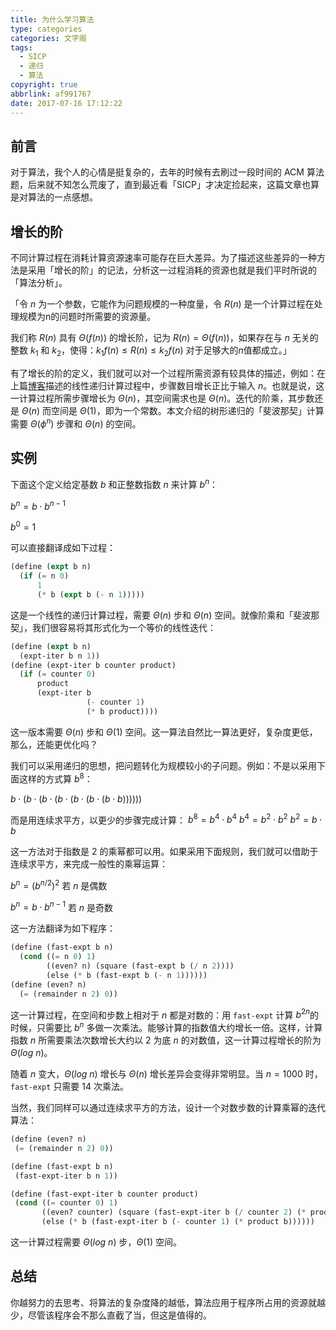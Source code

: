 ```yaml
---
title: 为什么学习算法
type: categories
categories: 文字阁
tags:
  - SICP
  - 递归
  - 算法
copyright: true
abbrlink: af991767
date: 2017-07-16 17:12:22
---
```


## 前言

对于算法，我个人的心情是挺复杂的，去年的时候有去刷过一段时间的 ACM 算法题，后来就不知怎么荒废了，直到最近看「SICP」才决定捡起来，这篇文章也算是对算法的一点感想。

## 增长的阶

不同计算过程在消耗计算资源速率可能存在巨大差异。为了描述这些差异的一种方法是采用「增长的阶」的记法，分析这一过程消耗的资源也就是我们平时所说的「算法分析」。

「令 $n$ 为一个参数，它能作为问题规模的一种度量，令 $R(n)$ 是一个计算过程在处理规模为n的问题时所需要的资源量。

我们称 $R(n)$ 具有 $\Theta(f(n))$ 的增长阶，记为 $R(n)=Θ(f(n))$，如果存在与 $n$ 无关的整数 $k_1$ 和 $k_2$，使得：$k_1f(n)\leq R(n)\le k_2f(n)$ 对于足够大的$n$值都成立。」
<!-- more -->
有了增长的阶的定义，我们就可以对一个过程所需资源有较具体的描述，例如：在上篇[博客](https://www.itswincer.com/posts/aabe7c53/)描述的线性递归计算过程中，步骤数目增长正比于输入 $n$。也就是说，这一计算过程所需步骤增长为 $Θ(n)$，其空间需求也是 $Θ(n)$。迭代的阶乘，其步数还是 $Θ(n)$ 而空间是 $Θ(1)$，即为一个常数。本文介绍的树形递归的「斐波那契」计算需要 $Θ(\phi^n)$ 步骤和 $Θ(n)$ 的空间。

## 实例

下面这个定义给定基数 $b$ 和正整数指数 $n$ 来计算 $b^n$：

$b^n=b\cdot b^{n-1}$

$b^0=1$

可以直接翻译成如下过程：

```lisp
(define (expt b n)
  (if (= n 0)
      1
      (* b (expt b (- n 1)))))
```

这是一个线性的递归计算过程，需要 $Θ(n)$ 步和 $Θ(n)$ 空间。就像阶乘和「斐波那契」，我们很容易将其形式化为一个等价的线性迭代：

```lisp
(define (expt b n)
  (expt-iter b n 1))
(define (expt-iter b counter product)
  (if (= counter 0)
      product
      (expt-iter b
                 (- counter 1)
                 (* b product))))
```

这一版本需要 $Θ(n)$ 步和 $Θ(1)$ 空间。这一算法自然比一算法更好，复杂度更低，那么，还能更优化吗？

我们可以采用递归的思想，把问题转化为规模较小的子问题。例如：不是以采用下面这样的方式算 $b^8$：

$b\cdot(b\cdot(b\cdot(b\cdot(b\cdot(b\cdot(b\cdot b))))))$

而是用连续求平方，以更少的步骤完成计算：
$b^8=b^4\cdot b^4$
$b^4=b^2\cdot b^2$
$b^2=b\cdot b$

这一方法对于指数是 2 的乘幂都可以用。如果采用下面规则，我们就可以借助于连续求平方，来完成一般性的乘幂运算：

$b^n=(b^{n/2})^2$				若 $n$ 是偶数

$b^n=b\cdot b^{n-1}$				若 $n$ 是奇数

这一方法翻译为如下程序：

```lisp
(define (fast-expt b n)
  (cond ((= n 0) 1)
    	((even? n) (square (fast-expt b (/ n 2))))
    	(else (* b (fast-expt b (- n 1))))))
(define (even? n)
  (= (remainder n 2) 0))
```

这一计算过程，在空间和步数上相对于 $n$ 都是对数的：用 `fast-expt` 计算 $b^{2n}$的时候，只需要比 $b^n$ 多做一次乘法。能够计算的指数值大约增长一倍。这样，计算指数 $n$ 所需要乘法次数增长大约以 $2$ 为底 $n$ 的对数值，这一计算过程增长的阶为 $\Theta(log\ n)$。

随着 $n$ 变大，$\Theta(log\ n)$ 增长与 $\Theta(n)$ 增长差异会变得非常明显。当 $n =1000$ 时，`fast-expt` 只需要 $14$ 次乘法。

当然，我们同样可以通过连续求平方的方法，设计一个对数步数的计算乘幂的迭代算法：

```lisp
(define (even? n)
 (= (remainder n 2) 0))

(define (fast-expt b n)
 (fast-expt-iter b n 1))

(define (fast-expt-iter b counter product)
 (cond ((= counter 0) 1)
       ((even? counter) (square (fast-expt-iter b (/ counter 2) (* product b))))
       (else (* b (fast-expt-iter b (- counter 1) (* product b))))))
```

这一计算过程需要 $\Theta(log\ n)$ 步，$\Theta(1)$ 空间。

## 总结

你越努力的去思考、将算法的复杂度降的越低，算法应用于程序所占用的资源就越少，尽管该程序会不那么直截了当，但这是值得的。